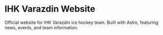 # IHK Varazdin Website

Official website for IHK Varazdin ice hockey team. Built with Astro, featuring news, events, and team information.
